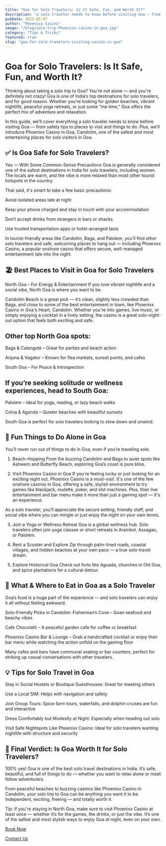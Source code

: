 ```yaml
---
title: "Goa for Solo Travelers: Is It Safe, Fun, and Worth It?"
description: "a solo traveler needs to know before visiting Goa — from safety tips to places to visit and things to do. Plus, we’ll.."
pubDate: 2025-05-07
author: "Phoenixx Casino"
image: "/blog/solo-trip-Phoenixx-casino-in-goa.jpg"
category: "Tips & Tricks"
featured: true
slug: "goa-for-solo-travelers-visiting-casino-in-goa"
---
```

# Goa for Solo Travelers: Is It Safe, Fun, and Worth It?
Thinking about taking a solo trip to Goa? You're not alone — and you're definitely not crazy! Goa is one of India’s top destinations for solo travelers, and for good reason. Whether you're looking for golden beaches, vibrant nightlife, peaceful yoga retreats, or just some “me time,” Goa offers the perfect mix of adventure and relaxation.

In this guide, we’ll cover everything a solo traveler needs to know before visiting Goa — from safety tips to places to visit and things to do. Plus, we’ll introduce Phoenixx Casino in Goa, Candolim, one of the safest and most entertaining places for solo visitors in Goa.

## ✅ Is Goa Safe for Solo Travelers?
Yes — With Some Common-Sense Precautions
Goa is generally considered one of the safest destinations in India for solo travelers, including women. The locals are warm, and the vibe is more relaxed than most other tourist hotspots in the country.

That said, it's smart to take a few basic precautions:

Avoid isolated areas late at night

Keep your phone charged and stay in touch with your accommodation

Don’t accept drinks from strangers in bars or shacks

Use trusted transportation apps or hotel-arranged taxis

In tourist-friendly areas like Candolim, Baga, and Palolem, you’ll find other solo travelers and safe, welcoming places to hang out — including Phoenixx Casino, a popular onshore casino that offers secure, well-managed entertainment late into the night.

## 🏖️ Best Places to Visit in Goa for Solo Travelers
North Goa – For Energy & Entertainment
If you love vibrant nightlife and a social vibe, North Goa is where you want to be.

Candolim Beach is a great pick — it’s clean, slightly less crowded than Baga, and close to some of the best entertainment in town, like Phoenixx Casino in Goa's Heart, Candolim. Whether you're into games, live music, or simply enjoying a cocktail in a lively setting, the casino is a great solo-night-out option that feels both exciting and safe.

## Other top North Goa spots:

Baga & Calangute – Great for parties and beach action

Anjuna & Vagator – Known for flea markets, sunset points, and cafes

South Goa – For Peace & Introspection

## If you’re seeking solitude or wellness experiences, head to South Goa:

Palolem – Ideal for yoga, reading, or lazy beach walks

Colva & Agonda – Quieter beaches with beautiful sunsets

South Goa is perfect for solo travelers looking to slow down and unwind.

## 🎉 Fun Things to Do Alone in Goa
You’ll never run out of things to do in Goa, even if you’re traveling solo.

1. Beach-Hopping
From the buzzing Candolim and Baga to quiet spots like Ashwem and Butterfly Beach, exploring Goa’s coast is pure bliss.

2. Visit Phoenixx Casino in Goa
If you're feeling lucky or just looking for an exciting night out, Phoenixx Casino is a must-visit. It's one of the few onshore casinos in Goa, offering a safe, stylish environment to try games like blackjack, roulette, poker, and slot machines. Plus, their live entertainment and bar menu make it more than just a gaming spot — it's an experience.

As a solo traveler, you’ll appreciate the secure setting, friendly staff, and social vibe where you can mingle or just enjoy the night on your own terms.

3. Join a Yoga or Wellness Retreat
Goa is a global wellness hub. Solo travelers often join yoga classes or short retreats in Arambol, Assagao, or Palolem.

4. Rent a Scooter and Explore
Zip through palm-lined roads, coastal villages, and hidden beaches at your own pace — a true solo-travel dream.

5. Explore Historical Goa
Check out forts like Aguada, churches in Old Goa, and spice plantations for a cultural detour.

## 🍛 What & Where to Eat in Goa as a Solo Traveler
Goa’s food is a huge part of the experience — and solo travelers can enjoy it all without feeling awkward.

Solo-Friendly Picks in Candolim:
Fisherman’s Cove – Goan seafood and beachy vibes

Cafe Chocolatti – A peaceful garden cafe for coffee or breakfast

Phoenixx Casino Bar & Lounge – Grab a handcrafted cocktail or enjoy their bar menu while watching the action unfold on the gaming floor

Many cafes and bars have communal seating or bar counters, perfect for striking up casual conversations with other travelers.

## 💡 Tips for Solo Travel in Goa
Stay in Social Hostels or Boutique Guesthouses: Great for meeting others

Use a Local SIM: Helps with navigation and safety

Join Group Tours: Spice farm tours, waterfalls, and dolphin cruises are fun and interactive

Dress Comfortably but Modestly at Night: Especially when heading out solo

Visit Safe Nightspots Like Phoenixx Casino: Ideal for solo travelers wanting nightlife with structure and security

## 🧳 Final Verdict: Is Goa Worth It for Solo Travelers?
100% yes!
Goa is one of the best solo travel destinations in India. It’s safe, beautiful, and full of things to do — whether you want to relax alone or meet fellow adventurers.

From peaceful beaches to buzzing casinos like Phoenixx Casino in Candolim, your solo trip to Goa can be anything you want it to be. Independent, exciting, freeing — and totally worth it.

Tip: If you're staying in North Goa, make sure to visit Phoenixx Casino at least once — whether it’s for the games, the drinks, or just the vibe. It’s one of the safest and most stylish ways to enjoy Goa at night, even on your own.

[Book Now](https://www.phoenixcasino.in/)

[Contact Us](/contact) 
